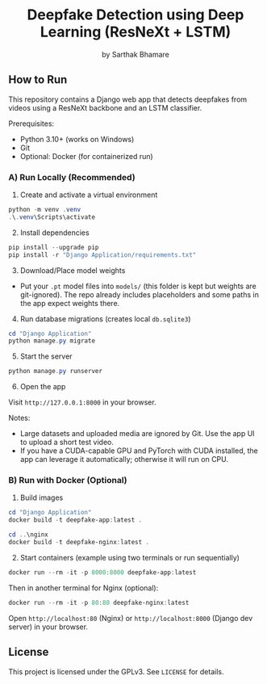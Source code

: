 <div align="center">

# Deepfake Detection using Deep Learning (ResNeXt + LSTM)

by Sarthak Bhamare

</div>

## How to Run

This repository contains a Django web app that detects deepfakes from videos using a ResNeXt backbone and an LSTM classifier.

Prerequisites:
- Python 3.10+ (works on Windows)
- Git
- Optional: Docker (for containerized run)

### A) Run Locally (Recommended)

1) Create and activate a virtual environment

```powershell
python -m venv .venv
.\.venv\Scripts\activate
```

2) Install dependencies

```powershell
pip install --upgrade pip
pip install -r "Django Application/requirements.txt"
```

3) Download/Place model weights

- Put your `.pt` model files into `models/` (this folder is kept but weights are git-ignored). The repo already includes placeholders and some paths in the app expect weights there.

4) Run database migrations (creates local `db.sqlite3`)

```powershell
cd "Django Application"
python manage.py migrate
```

5) Start the server

```powershell
python manage.py runserver
```

6) Open the app

Visit `http://127.0.0.1:8000` in your browser.

Notes:
- Large datasets and uploaded media are ignored by Git. Use the app UI to upload a short test video.
- If you have a CUDA-capable GPU and PyTorch with CUDA installed, the app can leverage it automatically; otherwise it will run on CPU.

### B) Run with Docker (Optional)

1) Build images

```powershell
cd "Django Application"
docker build -t deepfake-app:latest .

cd ..\nginx
docker build -t deepfake-nginx:latest .
```

2) Start containers (example using two terminals or run sequentially)

```powershell
docker run --rm -it -p 8000:8000 deepfake-app:latest
```

Then in another terminal for Nginx (optional):

```powershell
docker run --rm -it -p 80:80 deepfake-nginx:latest
```

Open `http://localhost:80` (Nginx) or `http://localhost:8000` (Django dev server) in your browser.

## License

This project is licensed under the GPLv3. See `LICENSE` for details.
